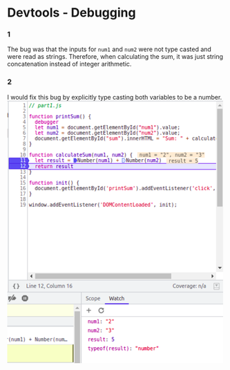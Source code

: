 # Devtools - Debugging
### 1
The bug was that the inputs for `num1` and `num2` were not type casted and were
read as strings. Therefore, when calculating the sum, it was just string 
concatenation instead of integer arithmetic.

### 2
I would fix this bug by explicitly type casting both variables to be a number.  
<img src="./fix.png" alt="fix" width="500">